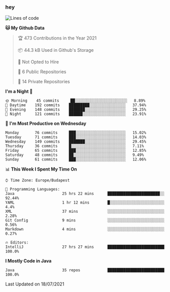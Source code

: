 ### hey

<!--START_SECTION:waka-->
![Lines of code](https://img.shields.io/badge/From%20Hello%20World%20I%27ve%20Written-67535%20lines%20of%20code-blue)

**🐱 My Github Data** 

> 🏆 473 Contributions in the Year 2021
 > 
> 📦 44.3 kB Used in Github's Storage 
 > 
> 🚫 Not Opted to Hire
 > 
> 📜 6 Public Repositories 
 > 
> 🔑 14 Private Repositories  
 > 
**I'm a Night 🦉** 

```text
🌞 Morning    45 commits     ██░░░░░░░░░░░░░░░░░░░░░░░   8.89% 
🌆 Daytime    192 commits    █████████░░░░░░░░░░░░░░░░   37.94% 
🌃 Evening    148 commits    ███████░░░░░░░░░░░░░░░░░░   29.25% 
🌙 Night      121 commits    ██████░░░░░░░░░░░░░░░░░░░   23.91%

```
📅 **I'm Most Productive on Wednesday** 

```text
Monday       76 commits     ███░░░░░░░░░░░░░░░░░░░░░░   15.02% 
Tuesday      71 commits     ███░░░░░░░░░░░░░░░░░░░░░░   14.03% 
Wednesday    149 commits    ███████░░░░░░░░░░░░░░░░░░   29.45% 
Thursday     36 commits     █░░░░░░░░░░░░░░░░░░░░░░░░   7.11% 
Friday       65 commits     ███░░░░░░░░░░░░░░░░░░░░░░   12.85% 
Saturday     48 commits     ██░░░░░░░░░░░░░░░░░░░░░░░   9.49% 
Sunday       61 commits     ███░░░░░░░░░░░░░░░░░░░░░░   12.06%

```


📊 **This Week I Spent My Time On** 

```text
⌚︎ Time Zone: Europe/Budapest

💬 Programming Languages: 
Java                     25 hrs 22 mins      ███████████████████████░░   92.44% 
YAML                     1 hr 12 mins        █░░░░░░░░░░░░░░░░░░░░░░░░   4.4% 
XML                      37 mins             ░░░░░░░░░░░░░░░░░░░░░░░░░   2.28% 
Git Config               9 mins              ░░░░░░░░░░░░░░░░░░░░░░░░░   0.56% 
Markdown                 4 mins              ░░░░░░░░░░░░░░░░░░░░░░░░░   0.27%

🔥 Editors: 
IntelliJ                 27 hrs 27 mins      █████████████████████████   100.0%

```

**I Mostly Code in Java** 

```text
Java                     35 repos            █████████████████████████   100.0%

```



 Last Updated on 18/07/2021
<!--END_SECTION:waka-->
